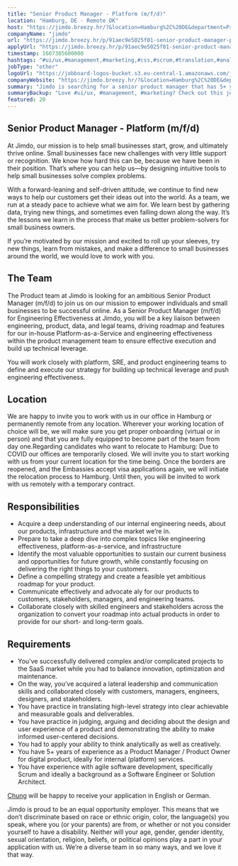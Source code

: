 ```yaml
---
title: "Senior Product Manager - Platform (m/f/d)"
location: "Hamburg, DE - Remote OK"
host: "https://jimdo.breezy.hr/?&location=Hamburg%2C%20DE&department=Product%20%26%20Engineering#positions"
companyName: "jimdo"
url: "https://jimdo.breezy.hr/p/91aec9e5025f01-senior-product-manager-platform-m-f-d"
applyUrl: "https://jimdo.breezy.hr/p/91aec9e5025f01-senior-product-manager-platform-m-f-d/apply"
timestamp: 1607385600000
hashtags: "#ui/ux,#management,#marketing,#css,#scrum,#translation,#analysis,#German,#optimization,#English"
jobType: "other"
logoUrl: "https://jobboard-logos-bucket.s3.eu-central-1.amazonaws.com/jimdo"
companyWebsite: "https://jimdo.breezy.hr/?&location=Hamburg%2C%20DE&department=Product%20%26%20Engineering#positions"
summary: "Jimdo is searching for a senior product manager that has 5+ years of experience as a Product Manager / Product Owner for digital product, ideally for internal."
summaryBackup: "Love #ui/ux, #management, #marketing? Check out this job post!"
featured: 20
---
```


## Senior Product Manager - Platform (m/f/d)

At Jimdo, our mission is to help small businesses start, grow, and ultimately thrive online. Small businesses face new challenges with very little support or recognition. We know how hard this can be, because we have been in their position. That’s where you can help us—by designing intuitive tools to help small businesses solve complex problems.

With a forward-leaning and self-driven attitude, we continue to find new ways to help our customers get their ideas out into the world. As a team, we run at a steady pace to achieve what we aim for. We learn best by gathering data, trying new things, and sometimes even falling down along the way. It’s the lessons we learn in the process that make us better problem-solvers for small business owners.

If you’re motivated by our mission and excited to roll up your sleeves, try new things, learn from mistakes, and make a difference to small businesses around the world, we would love to work with you.

## The Team

The Product team at Jimdo is looking for an ambitious Senior Product Manager (m/f/d) to join us on our mission to empower individuals and small businesses to be successful online. As a Senior Product Manager (m/f/d) for Engineering Effectiveness at Jimdo, you will be a key liaison between engineering, product, data, and legal teams, driving roadmap and features for our in-house Platform-as-a-Service and engineering effectiveness within the product management team to ensure effective execution and build up technical leverage.

You will work closely with platform, SRE, and product engineering teams to define and execute our strategy for building up technical leverage and push engineering effectiveness.

## Location

We are happy to invite you to work with us in our office in Hamburg or permanently remote from any location. Wherever your working location of choice will be, we will make sure you get proper onboarding (virtual or in person) and that you are fully equipped to become part of the team from day one.Regarding candidates who want to relocate to Hamburg: Due to COVID our offices are temporarily closed. We will invite you to start working with us from your current location for the time being. Once the borders are reopened, and the Embassies accept visa applications again, we will initiate the relocation process to Hamburg. Until then, you will be invited to work with us remotely with a temporary contract.

## Responsibilities

*   Acquire a deep understanding of our internal engineering needs, about our products, infrastructure and the market we’re in.
*   Prepare to take a deep dive into complex topics like engineering effectiveness, platform-as-a-service, and infrastructure
*   Identify the most valuable opportunities to sustain our current business and opportunities for future growth, while constantly focusing on delivering the right things to your customers.
*   Define a compelling strategy and create a feasible yet ambitious roadmap for your product.
*   Communicate effectively and advocate aly for our products to customers, stakeholders, managers, and engineering teams.
*   Collaborate closely with skilled engineers and stakeholders across the organization to convert your roadmap into actual products in order to provide for our short- and long-term goals.

## Requirements

*   You’ve successfully delivered complex and/or complicated projects to the SaaS market while you had to balance innovation, optimization and maintenance.
*   On the way, you’ve acquired a lateral leadership and communication skills and collaborated closely with customers, managers, engineers, designers, and stakeholders.
*   You have practice in translating high-level strategy into clear achievable and measurable goals and deliverables.
*   You have practice in judging, arguing and deciding about the design and user experience of a product and demonstrating the ability to make informed user-centered decisions.
*   You had to apply your ability to think analytically as well as creatively.
*   You have 5+ years of experience as a Product Manager / Product Owner for digital product, ideally for internal (platform) services.
*   You have experience with agile software development, specifically Scrum and ideally a background as a Software Engineer or Solution Architect.

[Chung](https://www.linkedin.com/in/chunghuynh/) will be happy to receive your application in English or German.

Jimdo is proud to be an equal opportunity employer. This means that we don’t discriminate based on race or ethnic origin, color, the language(s) you speak, where you (or your parents) are from, or whether or not you consider yourself to have a disability. Neither will your age, gender, gender identity, sexual orientation, religion, beliefs, or political opinions play a part in your application with us. We’re a diverse team in so many ways, and we love it that way.
